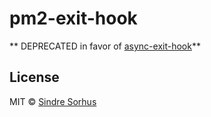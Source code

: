 # pm2-exit-hook

** DEPRECATED in favor of [async-exit-hook](https://www.npmjs.com/package/async-exit-hook)**

## License

MIT © [Sindre Sorhus](http://sindresorhus.com)
